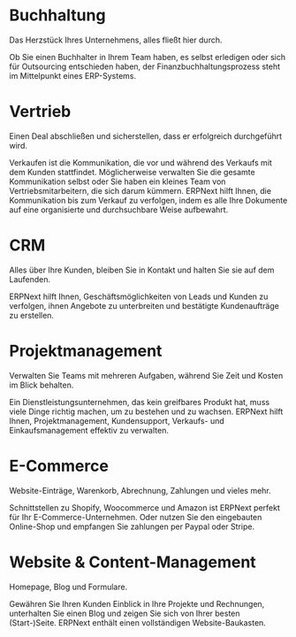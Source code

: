 # Buchhaltung

Das Herzstück Ihres Unternehmens, alles fließt hier durch.

Ob Sie einen Buchhalter in Ihrem Team haben, es selbst erledigen oder sich für Outsourcing entschieden haben, der Finanzbuchhaltungsprozess steht im Mittelpunkt eines ERP-Systems.

# Vertrieb

Einen Deal abschließen und sicherstellen, dass er erfolgreich durchgeführt wird.

Verkaufen ist die Kommunikation, die vor und während des Verkaufs mit dem Kunden stattfindet. Möglicherweise verwalten Sie die gesamte Kommunikation selbst oder Sie haben ein kleines Team von Vertriebsmitarbeitern, die sich darum kümmern. ERPNext hilft Ihnen, die Kommunikation bis zum Verkauf zu verfolgen, indem es alle Ihre Dokumente auf eine organisierte und durchsuchbare Weise aufbewahrt.

# CRM

Alles über Ihre Kunden, bleiben Sie in Kontakt und halten Sie sie auf dem Laufenden.

ERPNext hilft Ihnen, Geschäftsmöglichkeiten von Leads und Kunden zu verfolgen, ihnen Angebote zu unterbreiten und bestätigte Kundenaufträge zu erstellen.

# Projektmanagement

Verwalten Sie Teams mit mehreren Aufgaben, während Sie Zeit und Kosten im Blick behalten.

Ein Dienstleistungsunternehmen, das kein greifbares Produkt hat, muss viele Dinge richtig machen, um zu bestehen und zu wachsen. ERPNext hilft Ihnen, Projektmanagement, Kundensupport, Verkaufs- und Einkaufsmanagement effektiv zu verwalten.

# E-Commerce

Website-Einträge, Warenkorb, Abrechnung, Zahlungen und vieles mehr.

Schnittstellen zu Shopify, Woocommerce und Amazon ist ERPNext perfekt für Ihr E-Commerce-Unternehmen. Oder nutzen Sie den eingebauten Online-Shop und empfangen Sie zahlungen per Paypal oder Stripe.

# Website & Content-Management

Homepage, Blog und Formulare.

Gewähren Sie Ihren Kunden Einblick in Ihre Projekte und Rechnungen, unterhalten Sie einen Blog und zeigen Sie sich von Ihrer besten (Start-)Seite. ERPNext enthält einen vollständigen Website-Baukasten.